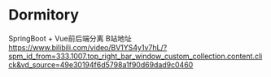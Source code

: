 # Dormitory
SpringBoot + Vue前后端分离
B站地址
https://www.bilibili.com/video/BV1YS4y1v7hL/?spm_id_from=333.1007.top_right_bar_window_custom_collection.content.click&vd_source=49e30194f6d5798a1f90d69dad9c0460
